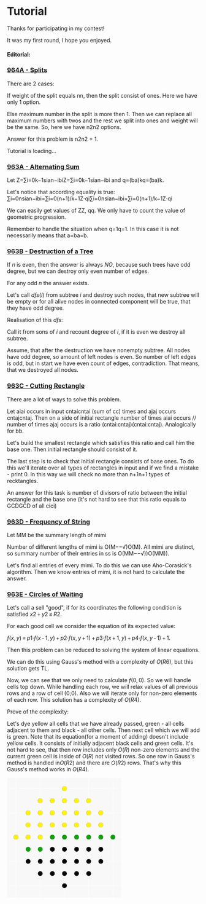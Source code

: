 # Tutorial

Thanks for participating in my contest!

It was my first round, I hope you enjoyed.

#### **Editorial**:

 
### [964A - Splits](../problems/A._Splits.md "Tinkoff Internship Warmup Round 2018 and Codeforces Round 475 (Div. 2)")

There are 2 cases:

If weight of the split equals nn, then the split consist of ones. Here we have only 1 option.

Else maximum number in the split is more then 1. Then we can replace all maximum numbers with twos and the rest we split into ones and weight will be the same. So, here we have n2n2 options.

Answer for this problem is n2n2 + 1. 

 Tutorial is loading... 
### [963A - Alternating Sum](https://codeforces.com/contest/963/problem/A "Tinkoff Internship Warmup Round 2018 and Codeforces Round 475 (Div. 1)")

Let Z=∑i=0k−1sian−ibiZ=∑i=0k−1sian−ibi and q=(ba)kq=(ba)k. 

Let's notice that according equality is true: ∑i=0nsian−ibi=∑i=0(n+1)/k−1Z⋅qi∑i=0nsian−ibi=∑i=0(n+1)/k−1Z⋅qi

We can easily get values of ZZ, qq. We only have to count the value of geometric progression.

Remember to handle the situation when q=1q=1. In this case it is not necessarily means that a=ba=b.

 
### [963B - Destruction of a Tree](https://codeforces.com/contest/963/problem/B "Tinkoff Internship Warmup Round 2018 and Codeforces Round 475 (Div. 1)")

If *n* is even, then the answer is always *NO*, because such trees have odd degree, but we can destroy only even number of edges. 

For any odd *n* the answer exists.

Let's call *dfs*(*i*) from subtree *i* and destroy such nodes, that new subtree will be empty or for all alive nodes in connected component will be true, that they have odd degree. 

Realisation of this *dfs*:

Call it from sons of *i* and recount degree of *i*, if it is even we destroy all subtree. 

Assume, that after the destruction we have nonempty subtree. All nodes have odd degree, so amount of left nodes is even. So number of left edges is odd, but in start we have even count of edges, contradiction. That means, that we destroyed all nodes.

 
### [963C - Cutting Rectangle](https://codeforces.com/contest/963/problem/C "Tinkoff Internship Warmup Round 2018 and Codeforces Round 475 (Div. 1)")

There are a lot of ways to solve this problem.

Let aiai occurs in input cntaicntai (sum of cc) times аnd ajaj occurs cntajcntaj. Then on a side of initial rectangle number of times aiai occurs // number of times ajaj occurs is a ratio (cntai:cntaj)(cntai:cntaj). Analogically for bb.

Let's build the smallest rectangle which satisfies this ratio and call him the base one. Then initial rectangle should consist of it.

The last step is to check that initial rectangle consists of base ones. To do this we'll iterate over all types of rectangles in input and if we find a mistake - print 0. In this way we will check no more than n+1n+1 types of recktangles.

An answer for this task is number of divisors of ratio between the initial rectangle and the base one (it's not hard to see that this ratio equals to GCDGCD of all cici)

 
### [963D - Frequency of String](https://codeforces.com/contest/963/problem/D "Tinkoff Internship Warmup Round 2018 and Codeforces Round 475 (Div. 1)")

Let MM be the summary length of mimi

Number of different lengths of mimi is O(M−−√)O(M). All mimi are distinct, so summary number of their entries in ss is O(MM−−√))O(MM)).

Let's find all entries of every mimi. To do this we can use Aho-Corasick's algorithm. Then we know entries of mimi, it is not hard to calculate the answer.

 
### [963E - Circles of Waiting](https://codeforces.com/contest/963/problem/E "Tinkoff Internship Warmup Round 2018 and Codeforces Round 475 (Div. 1)")

Let's call a sell "good", if for its coordinates the following condition is satisfied *x*2 + *y*2 ≤ *R*2. 

For each good cell we consider the equation of its expected value:

*f*(*x*, *y*) = *p*1·*f*(*x* - 1, *y*) + *p*2·*f*(*x*, *y* + 1) + *p*3·*f*(*x* + 1, *y*) + *p*4·*f*(*x*, *y* - 1) + 1.

Then this problem can be reduced to solving the system of linear equations.

We can do this using Gauss's method with a complexity of *O*(*R*6), but this solution gets TL. 

Now, we can see that we only need to calculate *f*(0, 0). So we will handle cells top down. While handling each row, we will relax values of all previous rows and a row of cell (0;0). Also we will iterate only for non-zero elements of each row. This solution has a complexity of *O*(*R*4). 

Prove of the complexity:

Let's dye yellow all cells that we have already passed, green - all cells adjacent to them and black - all other cells. Then next cell which we will add is green. Note that its equation(for a moment of adding) doesn't include yellow cells. It consists of initially adjacent black cells and green cells. It's not hard to see, that then row includes only *O*(*R*) non-zero elements and the current green cell is inside of *O*(*R*) not visited rows. So one row in Gauss's method is handled in*O*(*R*2) and there are *O*(*R*2) rows. That's why this Gauss's method works in *O*(*R*4).

 ![](images/74e6b2884c153add53733826a22531dc296089e5.png) 